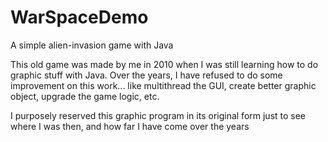 # WarSpaceDemo
A simple alien-invasion game with Java


This old game was made by me in 2010 when I was still learning how to do graphic stuff with Java. Over the years, I have refused to do some improvement on this work... like multithread the GUI, create better graphic object, upgrade the game logic, etc.

I purposely reserved this graphic program in its original form just to see where I was then, and how far I have come over the years
